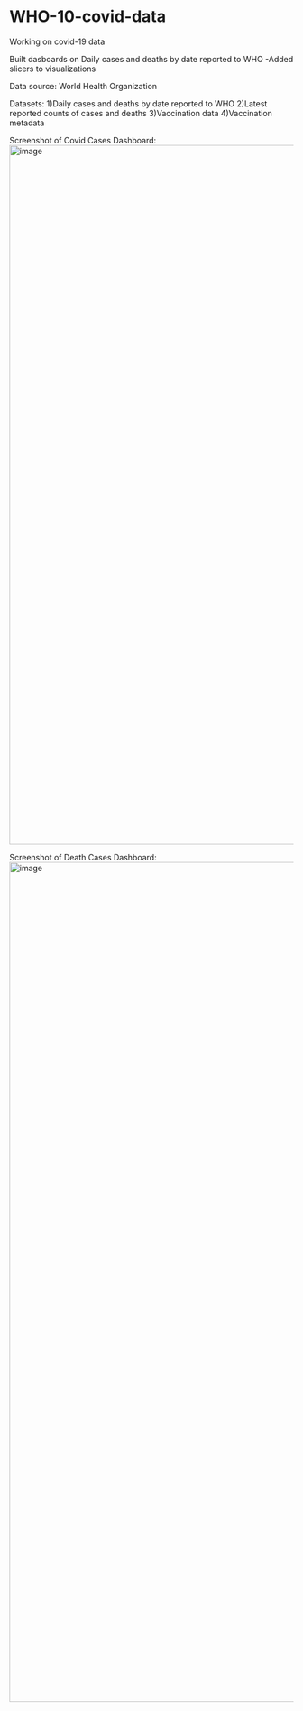 # WHO-10-covid-data
Working on covid-19 data

Built dasboards on Daily cases and deaths by date reported to WHO
-Added slicers to visualizations











Data source: World Health Organization

Datasets:
1)Daily cases and deaths by date reported to WHO
2)Latest reported counts of cases and deaths
3)Vaccination data
4)Vaccination metadata

Screenshot of Covid Cases Dashboard:
<img width="1241" alt="image" src="https://github.com/varundeepakgudhe/WHO-10-covid-data/assets/112991463/b9c6783c-125d-45f7-bed5-5556df2831c9">


Screenshot of Death Cases Dashboard:
<img width="1490" alt="image" src="https://github.com/varundeepakgudhe/WHO-10-covid-data/assets/112991463/51610357-5994-4e1f-9a10-1de678080d3c">
